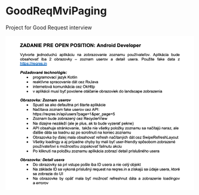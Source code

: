# GoodReqMviPaging
Project for Good Request interview

![alt text](https://github.com/Fulmen545/GoodReqMviPaging/blob/master/goodreqProject.png?raw=true)
